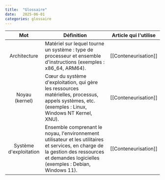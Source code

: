 ```yaml
---
title:  "Glossaire"
date:   2025-06-01
categories: glossaire
---
```


|          Mot           | Définition                                                                                                                                                                                | Article qui l'utilise |
| :--------------------: | ----------------------------------------------------------------------------------------------------------------------------------------------------------------------------------------- | --------------------- |
|      Architecture      | Matériel sur lequel tourne un système : type de processeur et ensemble d'instructions (exemples : x86_64, ARM64).                                                                         | [[Conteneurisation]]  |
|     Noyau (kernel)     | Cœur du système d'exploitation, qui gère les ressources matérielles, processus, appels systèmes, etc. (exemples : Linux, Windows NT Kernel, XNU).                                         | [[Conteneurisation]]  |
| Système d'exploitation | Ensemble comprenant le noyau, l'environnement utilisateur et les utilitaires et services, en charge de la gestion des ressources et demandes logicielles (exemples : Debian, Windows 11). | [[Conteneurisation]]  |
